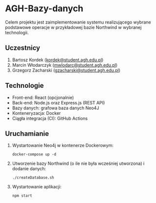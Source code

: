 # AGH-Bazy-danych
Celem projektu jest zaimplementowanie systemu realizującego wybrane podstawowe operacje w przykładowej bazie Northwind w wybranej technologii.

## Uczestnicy
1. Bartosz Kordek (kordek@student.agh.edu.pl)
2. Marcin Włodarczyk (mwlodarc@student.agh.edu.pl)
3. Grzegorz Zacharski (gzacharski@student.agh.edu.pl)

## Technologie
* Front-end: React (opcjonalnie)
* Back-end: Node.js oraz Express.js (REST API)
* Bazy danych: grafowa baza danych Neo4J
* Konteneryzacja: Docker
* Ciągła integracja (CI): GitHub Actions

## Uruchamianie

1. Wystartowanie Neo4j w kontenerze Dockerowym:
    ```shell script
    docker-compose up -d
    ```
1. Utworzenie bazy Northwind (o ile nie była wcześniej utworzona) i dodanie danych:
    ```shell script
    ./createDatabase.sh
    ```
1. Wystartowanie aplikacji:
    ```shell script
    npm start
    ```